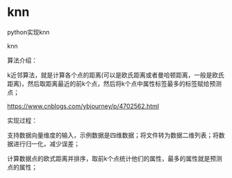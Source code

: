 # knn
python实现knn


knn

算法介绍：

k近邻算法，就是计算各个点的距离(可以是欧氏距离或者曼哈顿距离，一般是欧氏距离)，然后取距离最近的前k个点，然后将k个点中属性标签最多的标签赋给预测点；

https://www.cnblogs.com/ybjourney/p/4702562.html

实现过程：

支持数据向量维度的输入，示例数据是四维数据；将文件转为数据二维列表；将数据进行归一化，减少误差；

计算数据点的欧式距离并排序，取前k个点统计他们的属性，最多的属性就是预测点的属性；
